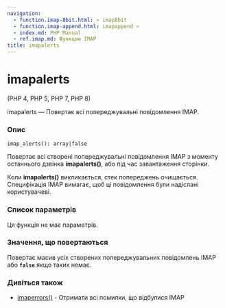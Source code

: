 ```yaml
---
navigation:
  - function.imap-8bit.html: « imap8bit
  - function.imap-append.html: imapappend »
  - index.md: PHP Manual
  - ref.imap.md: Функции IMAP
title: imapalerts
---
```

# imapalerts

(PHP 4, PHP 5, PHP 7, PHP 8)

imapalerts — Повертає всі попереджувальні повідомлення IMAP.

### Опис

```methodsynopsis
imap_alerts(): array|false
```

Повертає всі створені попереджувальні повідомлення IMAP з моменту останнього дзвінка **imapalerts()**, або під час завантаження сторінки.

Коли **imapalerts()** викликається, стек попереджень очищається. Специфікація IMAP вимагає, щоб ці повідомлення були надіслані користувачеві.

### Список параметрів

Ця функція не має параметрів.

### Значення, що повертаються

Повертає масив усіх створених попереджувальних повідомлень IMAP або **`false`** якщо таких немає.

### Дивіться також

-   [imaperrors()](function.imap-errors.md) - Отримати всі помилки, що відбулися IMAP
